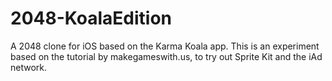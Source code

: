 2048-KoalaEdition
=================

A 2048 clone for iOS based on the Karma Koala app. This is an experiment based on the tutorial by makegameswith.us,
to try out Sprite Kit and the iAd network.
